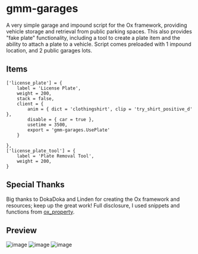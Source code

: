 # gmm-garages
A very simple garage and impound script for the Ox framework, providing vehicle storage and retrieval from public parking spaces. This also provides "fake plate" functionality, including a tool to create a plate item and the ability to attach a plate to a vehicle. Script comes preloaded with 1 impound location, and 2 public garages lots.

## Items
```
['license_plate'] = {
    label = 'License Plate',
    weight = 200,
    stack = false,
    client = {
        anim = { dict = 'clothingshirt', clip = 'try_shirt_positive_d' },
        disable = { car = true },
        usetime = 3500,
        export = 'gmm-garages.UsePlate'
    }
    
},
['license_plate_tool'] = {
    label = 'Plate Removal Tool',
    weight = 200,
}
```

## Special Thanks
Big thanks to DokaDoka and Linden for creating the Ox framework and resources; keep up the great work! Full disclosure, I used snippets and functions from [ox_property](https://github.com/overextended/ox_property). 

## Preview
![image](https://github.com/Gigachad-Money-Maker/gmm-garages/assets/70592880/0f92e503-7809-490c-83f5-276f6a431a93)
![image](https://github.com/Gigachad-Money-Maker/gmm-garages/assets/70592880/110c3894-e2ab-44c4-8716-c6e279709780)
![image](https://github.com/Gigachad-Money-Maker/gmm-garages/assets/70592880/1a8913a8-868a-43bd-951e-9572c49227e9)
